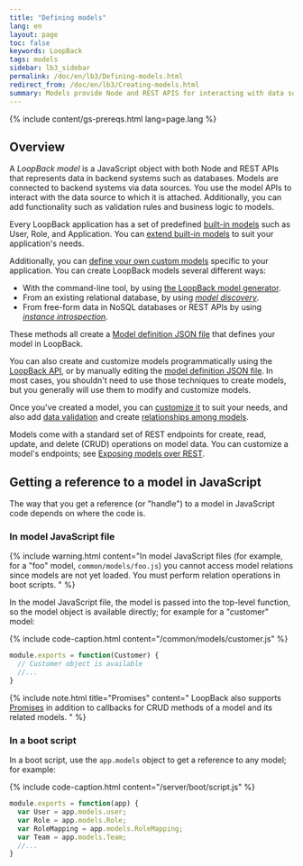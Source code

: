 ```yaml
---
title: "Defining models"
lang: en
layout: page
toc: false
keywords: LoopBack
tags: models
sidebar: lb3_sidebar
permalink: /doc/en/lb3/Defining-models.html
redirect_from: /doc/en/lb3/Creating-models.html
summary: Models provide Node and REST APIS for interacting with data sources, performing data validation, and representing relationships among data.
---
```


{% include content/gs-prereqs.html lang=page.lang %}

## Overview

A _LoopBack model_ is a JavaScript object with both Node and REST APIs that represents data in backend systems such as databases.  Models are connected to backend systems via data sources.  You use the model APIs to interact with the data source to which it is attached.
Additionally, you can add functionality such as validation rules and business logic to models.

Every LoopBack application has a set of predefined [built-in models](Using-built-in-models.html) such as User, Role, and Application.
You can [extend built-in models](Extending-built-in-models.html) to suit your application's needs.  

Additionally, you can [define your own custom models](Creating-models.html) specific to your application.  You can create LoopBack models several different ways:

* With the command-line tool, by using [the LoopBack model generator](Using-the-model-generator.html).
* From an existing relational database, by using [_model discovery_](Discovering-models-from-relational-databases.html).
* From free-form data in NoSQL databases or REST APIs by using [_instance introspection_](Creating-models-from-unstructured-data.html).

These methods all create a [Model definition JSON file](Model-definition-JSON-file.html) that defines your model in LoopBack.

You can also create and customize models programmatically using the 
[LoopBack API](http://apidocs.strongloop.com/loopback/#loopback-createmodel), or by manually editing the [model definition JSON file](Model-definition-JSON-file.html).
In most cases, you shouldn't need to use those techniques to create models, but you generally will use them to modify and customize models.

Once you've created a model, you can [customize it](Customizing-models.html) to suit your needs, and also add [data validation](Validating-model-data.html) and create [relationships among models](http://localhost:4001/doc/en/lb3/Creating-model-relations.html).

Models come with a standard set of REST endpoints for create, read, update, and delete (CRUD) operations on model data.  You can customize a model's endpoints; see [Exposing models over REST](Exposing-models-over-REST.html).

## Getting a reference to a model in JavaScript

The way that you get a reference (or "handle") to a model in JavaScript code depends on where the code is.

### In model JavaScript file

{% include warning.html content="In model JavaScript files (for example, for a \"foo\" model, `common/models/foo.js`) you cannot access model relations since models are not yet loaded.
You must perform relation operations in boot scripts.
" %}

In the model JavaScript file, the model is passed into the top-level function, so the model object is available directly; for example for a "customer" model:

{% include code-caption.html content="/common/models/customer.js" %}
```javascript
module.exports = function(Customer) {
  // Customer object is available 
  //...
}
```

{% include note.html title="Promises" content="
LoopBack also supports [Promises](https://www.promisejs.org/) in addition to callbacks for CRUD methods of a model and its related models.
" %}

### In a boot script

In a boot script, use the `app.models` object to get a reference to any model; for example:

{% include code-caption.html content="/server/boot/script.js" %}
```javascript
module.exports = function(app) {
  var User = app.models.user;
  var Role = app.models.Role;
  var RoleMapping = app.models.RoleMapping;
  var Team = app.models.Team;
  //...
}
```
